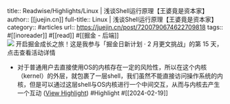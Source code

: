 title:: Readwise/Highlights/Linux | 浅谈Shell运行原理【王婆竟是资本家】
author:: [[juejin.cn]]
full-title:: Linux | 浅谈Shell运行原理【王婆竟是资本家】
category:: #articles
url:: https://juejin.cn/post/7200790674622709818
tags:: #[[inoreader]] #[[read]] #[[掘金 - 后端]]  
![](https://readwise-assets.s3.amazonaws.com/static/images/article3.5c705a01b476.png)
开启掘金成长之旅！这是我参与「掘金日新计划 · 2 月更文挑战」的第 15 天，点击查看活动详情
- 对于普通用户去直接使用OS的内核存在一定的风险性，所以在这个内核（kernel）的外层，就包裹了一层shell，我们虽然不能直接访问操作系统的内核，但是可以通过这层shell与OS内核进行一个中间交互，从而与内核去产生一个互动 ([View Highlight](https://read.readwise.io/read/01hpznb03az62vvasfvy08vpdf)) #Highlight #[[2024-02-19]]